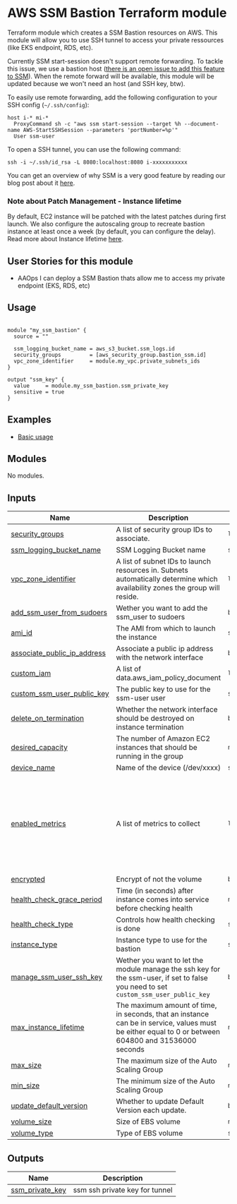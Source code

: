 # AWS SSM Bastion Terraform module

Terraform module which creates a SSM Bastion resources on AWS. This module will allow you to use SSH tunnel to access your private ressources (like EKS endpoint, RDS, etc).

Currently SSM start-session doesn't support remote forwarding. To tackle this issue, we use a bastion host ([there is an open issue to add this feature to SSM](https://github.com/aws/amazon-ssm-agent/pull/389)). When the remote forward will be available, this module will be updated because we won't need an host (and SSH key, btw).

To easily use remote forwarding, add the following configuration to your SSH config (`~/.ssh/config`):

```
host i-* mi-*
  ProxyCommand sh -c "aws ssm start-session --target %h --document-name AWS-StartSSHSession --parameters 'portNumber=%p'"
  User ssm-user
```

To open a SSH tunnel, you can use the following command:

```
ssh -i ~/.ssh/id_rsa -L 8080:localhost:8080 i-xxxxxxxxxxx
```

You can get an overview of why SSM is a very good feature by reading our blog post about it [here](https://www.padok.fr/en/blog/aws-ssh-bastion).

### Note about Patch Management - Instance lifetime

By default, EC2 instance will be patched with the latest patches during first launch. We also configure the autoscaling group to recreate bastion instance at least once a week (by default, you can configure the delay). Read more about Instance lifetime [here](https://docs.aws.amazon.com/autoscaling/ec2/userguide/asg-max-instance-lifetime.html).

## User Stories for this module

- AAOps I can deploy a SSM Bastion thats allow me to access my private endpoint (EKS, RDS, etc)

## Usage

```hcl

module "my_ssm_bastion" {
  source = ""

  ssm_logging_bucket_name = aws_s3_bucket.ssm_logs.id
  security_groups         = [aws_security_group.bastion_ssm.id]
  vpc_zone_identifier     = module.my_vpc.private_subnets_ids
}

output "ssm_key" {
  value     = module.my_ssm_bastion.ssm_private_key
  sensitive = true
}

```

## Examples

- [Basic usage](examples/basic/main.tf)
<!-- BEGIN_TF_DOCS -->
## Modules

No modules.

## Inputs

| Name | Description | Type | Default | Required |
|------|-------------|------|---------|:--------:|
| <a name="input_security_groups"></a> [security\_groups](#input\_security\_groups) | A list of security group IDs to associate. | `list(string)` | n/a | yes |
| <a name="input_ssm_logging_bucket_name"></a> [ssm\_logging\_bucket\_name](#input\_ssm\_logging\_bucket\_name) | SSM Logging Bucket name | `string` | n/a | yes |
| <a name="input_vpc_zone_identifier"></a> [vpc\_zone\_identifier](#input\_vpc\_zone\_identifier) | A list of subnet IDs to launch resources in. Subnets automatically determine which availability zones the group will reside. | `list(any)` | n/a | yes |
| <a name="input_add_ssm_user_from_sudoers"></a> [add\_ssm\_user\_from\_sudoers](#input\_add\_ssm\_user\_from\_sudoers) | Wether you want to add the ssm\_user to sudoers | `bool` | `false` | no |
| <a name="input_ami_id"></a> [ami\_id](#input\_ami\_id) | The AMI from which to launch the instance | `string` | `""` | no |
| <a name="input_associate_public_ip_address"></a> [associate\_public\_ip\_address](#input\_associate\_public\_ip\_address) | Associate a public ip address with the network interface | `bool` | `false` | no |
| <a name="input_custom_iam"></a> [custom\_iam](#input\_custom\_iam) | A list of data.aws\_iam\_policy\_document | `list(string)` | `[]` | no |
| <a name="input_custom_ssm_user_public_key"></a> [custom\_ssm\_user\_public\_key](#input\_custom\_ssm\_user\_public\_key) | The public key to use for the ssm-user user | `string` | `""` | no |
| <a name="input_delete_on_termination"></a> [delete\_on\_termination](#input\_delete\_on\_termination) | Whether the network interface should be destroyed on instance termination | `bool` | `true` | no |
| <a name="input_desired_capacity"></a> [desired\_capacity](#input\_desired\_capacity) | The number of Amazon EC2 instances that should be running in the group | `number` | `1` | no |
| <a name="input_device_name"></a> [device\_name](#input\_device\_name) | Name of the device (/dev/xxxx) | `string` | `"/dev/xvda"` | no |
| <a name="input_enabled_metrics"></a> [enabled\_metrics](#input\_enabled\_metrics) | A list of metrics to collect | `list(any)` | <pre>[<br>  "GroupMinSize",<br>  "GroupMaxSize",<br>  "GroupDesiredCapacity",<br>  "GroupInServiceInstances",<br>  "GroupPendingInstances",<br>  "GroupStandbyInstances",<br>  "GroupTerminatingInstances",<br>  "GroupTotalInstances"<br>]</pre> | no |
| <a name="input_encrypted"></a> [encrypted](#input\_encrypted) | Encrypt of not the volume | `bool` | `true` | no |
| <a name="input_health_check_grace_period"></a> [health\_check\_grace\_period](#input\_health\_check\_grace\_period) | Time (in seconds) after instance comes into service before checking health | `number` | `300` | no |
| <a name="input_health_check_type"></a> [health\_check\_type](#input\_health\_check\_type) | Controls how health checking is done | `string` | `"EC2"` | no |
| <a name="input_instance_type"></a> [instance\_type](#input\_instance\_type) | Instance type to use for the bastion | `string` | `"t3.medium"` | no |
| <a name="input_manage_ssm_user_ssh_key"></a> [manage\_ssm\_user\_ssh\_key](#input\_manage\_ssm\_user\_ssh\_key) | Wether you want to let the module manage the ssh key for the ssm-user, if set to false you need to set `custom_ssm_user_public_key` | `bool` | `true` | no |
| <a name="input_max_instance_lifetime"></a> [max\_instance\_lifetime](#input\_max\_instance\_lifetime) | The maximum amount of time, in seconds, that an instance can be in service, values must be either equal to 0 or between 604800 and 31536000 seconds | `number` | `null` | no |
| <a name="input_max_size"></a> [max\_size](#input\_max\_size) | The maximum size of the Auto Scaling Group | `number` | `1` | no |
| <a name="input_min_size"></a> [min\_size](#input\_min\_size) | The minimum size of the Auto Scaling Group | `number` | `1` | no |
| <a name="input_update_default_version"></a> [update\_default\_version](#input\_update\_default\_version) | Whether to update Default Version each update. | `bool` | `true` | no |
| <a name="input_volume_size"></a> [volume\_size](#input\_volume\_size) | Size of EBS volume | `number` | `10` | no |
| <a name="input_volume_type"></a> [volume\_type](#input\_volume\_type) | Type of EBS volume | `string` | `"gp3"` | no |

## Outputs

| Name | Description |
|------|-------------|
| <a name="output_ssm_private_key"></a> [ssm\_private\_key](#output\_ssm\_private\_key) | ssm ssh private key for tunnel |
<!-- END_TF_DOCS -->
